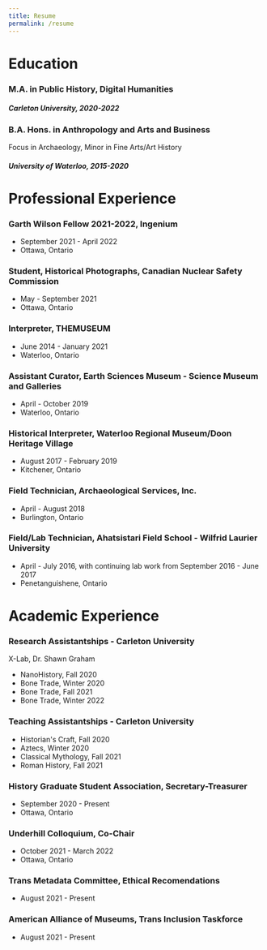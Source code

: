 ```yaml
---
title: Resume
permalink: /resume
---
```


# Education
### M.A. in Public History, Digital Humanities
##### Carleton University, 2020-2022

### B.A. Hons. in Anthropology and Arts and Business
Focus in Archaeology, Minor in Fine Arts/Art History
##### University of Waterloo, 2015-2020


# Professional Experience
### Garth Wilson Fellow 2021-2022, Ingenium
* September 2021 - April 2022
* Ottawa, Ontario

### Student, Historical Photographs, Canadian Nuclear Safety Commission
* May - September 2021
* Ottawa, Ontario

### Interpreter, THEMUSEUM
* June 2014 - January 2021
* Waterloo, Ontario

### Assistant Curator, Earth Sciences Museum - Science Museum and Galleries
* April - October 2019
* Waterloo, Ontario

### Historical Interpreter, Waterloo Regional Museum/Doon Heritage Village
* August 2017 - February 2019
* Kitchener, Ontario

### Field Technician, Archaeological Services, Inc.
* April - August 2018
* Burlington, Ontario

### Field/Lab Technician, Ahatsistari Field School - Wilfrid Laurier University
* April - July 2016, with continuing lab work from September 2016 - June 2017
* Penetanguishene, Ontario


# Academic Experience
### Research Assistantships - Carleton University
X-Lab, Dr. Shawn Graham
* NanoHistory, Fall 2020
* Bone Trade, Winter 2020
* Bone Trade, Fall 2021
* Bone Trade, Winter 2022

### Teaching Assistantships - Carleton University
* Historian's Craft, Fall 2020
* Aztecs, Winter 2020
* Classical Mythology, Fall 2021
* Roman History, Fall 2021

### History Graduate Student Association, Secretary-Treasurer
* September 2020 - Present
* Ottawa, Ontario

### Underhill Colloquium, Co-Chair
* October 2021 - March 2022
* Ottawa, Ontario

### Trans Metadata Committee, Ethical Recomendations
* August 2021 - Present

### American Alliance of Museums, Trans Inclusion Taskforce
* August 2021 - Present
